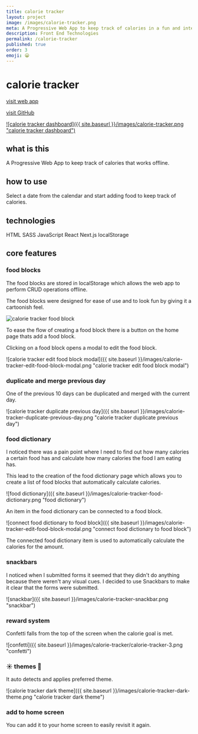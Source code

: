 ```yaml
---
title: calorie tracker
layout: project
image: /images/calorie-tracker.png
meta: A Progressive Web App to keep track of calories in a fun and interactive way
description: Front End Technologies
permalink: /calorie-tracker
published: true
order: 3
emoji: 😀️
---
```


# calorie tracker

<p class="project__intro">
 <a href="https://calorie-tracker.vercel.app/">visit web app</a>
</p>

<p class="project__intro">
 <a href="https://github.com/colorlessenergy/calorie-tracker">visit GitHub</a>
</p>

<a href="https://calorie-tracker.vercel.app/">
    ![calorie tracker dashboard]({{ site.baseurl }}/images/calorie-tracker.png "calorie tracker dashboard")
</a>

## what is this

A Progressive Web App to keep track of calories that works offline.

## how to use

Select a date from the calendar and start adding food to keep track of calories.

## technologies

<div class="project__skills">
    <span class="project__skill">
        HTML
    </span>
    <span class="project__skill">
        SASS
    </span>
    <span class="project__skill">
        JavaScript
    </span>
    <span class="project__skill">
        React 
    </span>
    <span class="project__skill">
        Next.js
    </span>
    <span class="project__skill">
        localStorage
    </span>
</div>

## core features

### food blocks

The food blocks are stored in localStorage which allows the web app to perform CRUD operations offline.

The food blocks were designed for ease of use and to look fun by giving it a cartoonish feel.

<div class="case-study__img-container">
    <img src="{{ site.baseurl }}/images/calorie-tracker-food-block.png" alt="calorie tracker food block" title="calorie tracker food block">
</div>

To ease the flow of creating a food block there is a button on the home page thats add a food block.

Clicking on a food block opens a modal to edit the food block.

![calorie tracker edit food block modal]({{ site.baseurl }}/images/calorie-tracker-edit-food-block-modal.png "calorie tracker edit food block modal")

### duplicate and merge previous day

One of the previous 10 days can be duplicated and merged with the current day.

![calorie tracker duplicate previous day]({{ site.baseurl }}/images/calorie-tracker-duplicate-previous-day.png "calorie tracker duplicate previous day")

### food dictionary

I noticed there was a pain point where I need to find out how many calories a certain food has and calculate how many calories the food I am eating has.

This lead to the creation of the food dictionary page which allows you to create a list of food blocks that automatically calculate calories.

![food dictionary]({{ site.baseurl }}/images/calorie-tracker-food-dictionary.png "food dictionary")

An item in the food dictionary can be connected to a food block.

![connect food dictionary to food block]({{ site.baseurl }}/images/calorie-tracker-edit-food-block-modal.png "connect food dictionary to food block")

The connected food dictionary item is used to automatically calculate the calories for the amount.

### snackbars

I noticed when I submitted forms it seemed that they didn't do anything because there weren't any visual cues. I decided to use Snackbars to make it clear that the forms were submitted.

![snackbar]({{ site.baseurl }}/images/calorie-tracker-snackbar.png "snackbar")

### reward system

Confetti falls from the top of the screen when the calorie goal is met.

![confetti]({{ site.baseurl }}/images/calorie-tracker/calorie-tracker-3.png "confetti")

### ☀️ themes 🌙

It auto detects and applies preferred theme.

![calorie tracker dark theme]({{ site.baseurl }}/images/calorie-tracker-dark-theme.png "calorie tracker dark theme")

### add to home screen

You can add it to your home screen to easily revisit it again.

